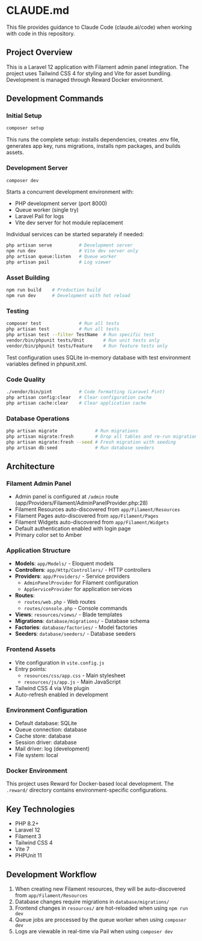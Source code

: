 # CLAUDE.md

This file provides guidance to Claude Code (claude.ai/code) when working with code in this repository.

## Project Overview

This is a Laravel 12 application with Filament admin panel integration. The project uses Tailwind CSS 4 for styling and Vite for asset bundling. Development is managed through Reward Docker environment.

## Development Commands

### Initial Setup
```bash
composer setup
```
This runs the complete setup: installs dependencies, creates .env file, generates app key, runs migrations, installs npm packages, and builds assets.

### Development Server
```bash
composer dev
```
Starts a concurrent development environment with:
- PHP development server (port 8000)
- Queue worker (single try)
- Laravel Pail for logs
- Vite dev server for hot module replacement

Individual services can be started separately if needed:
```bash
php artisan serve          # Development server
npm run dev                # Vite dev server only
php artisan queue:listen   # Queue worker
php artisan pail           # Log viewer
```

### Asset Building
```bash
npm run build    # Production build
npm run dev      # Development with hot reload
```

### Testing
```bash
composer test              # Run all tests
php artisan test           # Run all tests
php artisan test --filter TestName  # Run specific test
vendor/bin/phpunit tests/Unit       # Run unit tests only
vendor/bin/phpunit tests/Feature    # Run feature tests only
```

Test configuration uses SQLite in-memory database with test environment variables defined in phpunit.xml.

### Code Quality
```bash
./vendor/bin/pint          # Code formatting (Laravel Pint)
php artisan config:clear   # Clear configuration cache
php artisan cache:clear    # Clear application cache
```

### Database Operations
```bash
php artisan migrate              # Run migrations
php artisan migrate:fresh        # Drop all tables and re-run migrations
php artisan migrate:fresh --seed # Fresh migration with seeding
php artisan db:seed              # Run database seeders
```

## Architecture

### Filament Admin Panel
- Admin panel is configured at `/admin` route (app/Providers/Filament/AdminPanelProvider.php:28)
- Filament Resources auto-discovered from `app/Filament/Resources`
- Filament Pages auto-discovered from `app/Filament/Pages`
- Filament Widgets auto-discovered from `app/Filament/Widgets`
- Default authentication enabled with login page
- Primary color set to Amber

### Application Structure
- **Models**: `app/Models/` - Eloquent models
- **Controllers**: `app/Http/Controllers/` - HTTP controllers
- **Providers**: `app/Providers/` - Service providers
  - `AdminPanelProvider` for Filament configuration
  - `AppServiceProvider` for application services
- **Routes**:
  - `routes/web.php` - Web routes
  - `routes/console.php` - Console commands
- **Views**: `resources/views/` - Blade templates
- **Migrations**: `database/migrations/` - Database schema
- **Factories**: `database/factories/` - Model factories
- **Seeders**: `database/seeders/` - Database seeders

### Frontend Assets
- Vite configuration in `vite.config.js`
- Entry points:
  - `resources/css/app.css` - Main stylesheet
  - `resources/js/app.js` - Main JavaScript
- Tailwind CSS 4 via Vite plugin
- Auto-refresh enabled in development

### Environment Configuration
- Default database: SQLite
- Queue connection: database
- Cache store: database
- Session driver: database
- Mail driver: log (development)
- File system: local

### Docker Environment
This project uses Reward for Docker-based local development. The `.reward/` directory contains environment-specific configurations.

## Key Technologies
- PHP 8.2+
- Laravel 12
- Filament 3
- Tailwind CSS 4
- Vite 7
- PHPUnit 11

## Development Workflow
1. When creating new Filament resources, they will be auto-discovered from `app/Filament/Resources`
2. Database changes require migrations in `database/migrations/`
3. Frontend changes in `resources/` are hot-reloaded when using `npm run dev`
4. Queue jobs are processed by the queue worker when using `composer dev`
5. Logs are viewable in real-time via Pail when using `composer dev`
